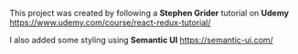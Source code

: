 This project was created by following a **Stephen Grider** tutorial on **Udemy** <https://www.udemy.com/course/react-redux-tutorial/>

I also added some styling using **Semantic UI** <https://semantic-ui.com/>